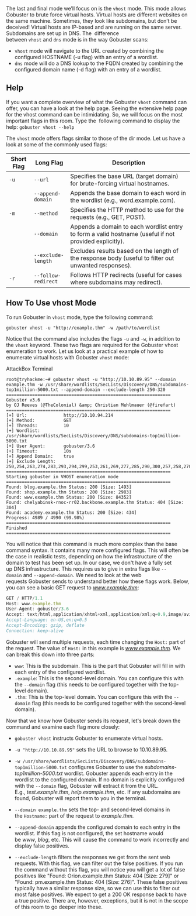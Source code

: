 The last and final mode we’ll focus on is the `vhost` mode. This mode allows Gobuster to brute force virtual hosts. Virtual hosts are different websites on the same machine. Sometimes, they look like subdomains, but don’t be deceived! Virtual hosts are IP-based and are running on the same server. Subdomains are set up in DNS. The  difference between `vhost` and `dns` mode is in the way Gobuster scans:

- `vhost` mode will navigate to the URL created by combining the configured HOSTNAME (-u flag) with an entry of a wordlist.
- `dns` mode will do a DNS lookup to the FQDN created by combining the configured domain name (-d flag) with an entry of a wordlist.

## Help

If you want a complete overview of what the Gobuster `vhost` command can offer, you can have a look at the help page. Seeing the extensive help page for the vhost command can be intimidating. So, we will focus on the most important flags in this room. Type the  following command to display the help: `gobuster vhost --help`  

The `vhost` mode offers flags similar to those of the dir mode. Let us have a look at some of the commonly used flags:

|**Short Flag**|**Long Flag**|**Description**|
|---|---|---|
|`-u`|`--url`|Specifies the base URL (target domain) for brute-forcing virtual hostnames.|
||`--append-domain`|Appends the base domain to each word in the wordlist (e.g., word.example.com).|
|`-m`|`--method`|Specifies the HTTP method to use for the requests (e.g., GET, POST).|
||`--domain`|Appends a domain to each wordlist entry to form a valid hostname (useful if not provided explicitly).|
||`--exclude-length`|Excludes results based on the length of the response body (useful to filter out unwanted responses).|
|`-r`|`--follow-redirect`|Follows HTTP redirects (useful for cases where subdomains may redirect).|

## How To Use vhost Mode

To run Gobuster in `vhost` mode, type the following command:

```
gobuster vhost -u "http://example.thm" -w /path/to/wordlist
```

  
Notice that the command also includes the flags `-u` and `-w`, in addition to the `vhost` keyword. These two flags are required for the Gobuster vhost enumeration to work. Let us look at a practical example of how to enumerate virtual hosts with Gobuster `vhost` mode:

AttackBox Terminal

```shell-session
root@tryhackme:~# gobuster vhost -u "http://10.10.89.95" --domain example.thm -w /usr/share/wordlists/SecLists/Discovery/DNS/subdomains-top1million-5000.txt --append-domain --exclude-length 250-320 
===============================================================
Gobuster v3.6
by OJ Reeves (@TheColonial) &amp; Christian Mehlmauer (@firefart)
===============================================================
[+] Url:              http://10.10.94.214
[+] Method:           GET
[+] Threads:          10
[+] Wordlist:         /usr/share/wordlists/SecLists/Discovery/DNS/subdomains-top1million-5000.txt
[+] User Agent:       gobuster/3.6
[+] Timeout:          10s
[+] Append Domain:    true
[+] Exclude Length:   250,254,263,274,283,293,294,299,253,261,269,277,285,290,300,257,258,270,278,282,291,252,260,264,268,271,279,280,289,251,256,262,265,272,297,287,292,295,255,266,276,284,286,296,267,273,275,281,288,259,298
===============================================================
Starting gobuster in VHOST enumeration mode
===============================================================
Found: blog.example.thm Status: 200 [Size: 1493]
Found: shop.example.thm Status: 200 [Size: 2983]
Found: www.example.thm Status: 200 [Size: 84352]
Found: chelyabinsk-rnoc-rr02.backbone.example.thm Status: 404 [Size: 304]
Found: academy.example.thm Status: 200 [Size: 434]
Progress: 4989 / 4990 (99.98%)
===============================================================
Finished
===============================================================
```

  
You will notice that this command is much more complex than the base command syntax. It contains many more configured flags. This will often be the case in realistic tests, depending on how the infrastructure of the domain to test has been set up. In our case, we don't have a fully set up DNS infrastructure. This requires us to give in extra flags like `--domain` and `--append-domain`. We need to look at the web requests Gobuster sends to understand better how these flags work. Below, you can see a basic GET request to _www.example.thm_:

```javascript
GET / HTTP/1.1
Host: www.example.thm
User-Agent: gobuster/3.6
Accept: text/html,application/xhtml+xml,application/xml;q=0.9,image/avif,image/webp,*/*;q=0.8
Accept-Language: en-US,en;q=0.5
Accept-Encoding: gzip, deflate
Connection: keep-alive
```

Gobuster will send multiple requests, each time changing the `Host:` part of the request. The value of `Host:` in this example is _www.example.thm_. We can break this down into three parts:

- `www`: This is the subdomain. This is the part that Gobuster will fill in with each entry of the configured wordlist.
- `.example`: This is the second-level domain. You can configure this with the `--domain` flag (this needs to be configured together with the top-level domain).
- `.thm`: This is the top-level domain. You can configure this with the `--domain` flag (this needs to be configured together with the second-level domain).

Now that we know how Gobuster sends its request, let's break down the command and examine each flag more closely:  

- `gobuster vhost` instructs Gobuster to enumerate virtual hosts.
- `-u "http://10.10.89.95"` sets the URL to browse to 10.10.89.95.
- `-w /usr/share/wordlists/SecLists/Discovery/DNS/subdomains-top1million-5000.txt` configures Gobuster to use the _subdomains-top1million-5000.txt_ wordlist. Gobuster appends each entry in the wordlist to the configured domain. If no domain is explicitly configured with the `--domain` flag, Gobuster will extract it from the URL. E.g., _test.example.thm_, _help.example.thm_, etc. If any subdomains are found, Gobuster will report them to you in the terminal.  
    
- `--domain example.thm` sets the top- and second-level domains in the `Hostname:` part of the request to _example.thm._  
    
- `--append-domain` appends the configured domain to each entry in the wordlist. If this flag is not configured, the set hostname would be _www_, _blog_, etc. This will cause the command to work incorrectly and display false positives.
- `--exclude-length` filters the responses we get from the sent web requests. With this flag, we can filter out the false positives. If you run the command without this flag, you will notice you will get a lot of false positives like "Found: Orion.example.thm Status: 404 [Size: 279]" or  "Found: pm.example.thm Status: 404 [Size: 276]". These false positives typically have a similar response size, so we can use this to filter out most false positives. We expect to get a 200 OK response back to have a true positive. There are, however, exceptions, but it is not in the scope of this room to go deeper into these.